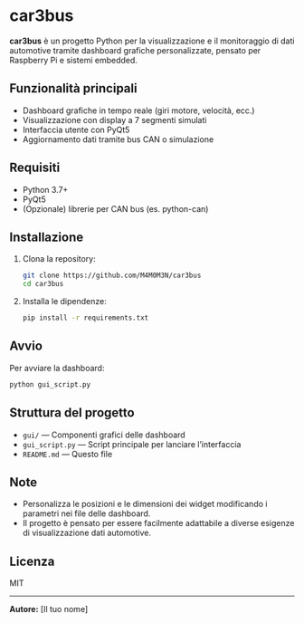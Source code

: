 # car3bus

**car3bus** è un progetto Python per la visualizzazione e il monitoraggio di dati automotive tramite dashboard grafiche personalizzate, pensato per Raspberry Pi e sistemi embedded.

## Funzionalità principali

- Dashboard grafiche in tempo reale (giri motore, velocità, ecc.)
- Visualizzazione con display a 7 segmenti simulati
- Interfaccia utente con PyQt5
- Aggiornamento dati tramite bus CAN o simulazione

## Requisiti

- Python 3.7+
- PyQt5
- (Opzionale) librerie per CAN bus (es. python-can)

## Installazione

1. Clona la repository:
    ```bash
    git clone https://github.com/M4M0M3N/car3bus
    cd car3bus
    ```

2. Installa le dipendenze:
    ```bash
    pip install -r requirements.txt
    ```

## Avvio

Per avviare la dashboard:
```bash
python gui_script.py
```

## Struttura del progetto

- `gui/` — Componenti grafici delle dashboard
- `gui_script.py` — Script principale per lanciare l’interfaccia
- `README.md` — Questo file

## Note

- Personalizza le posizioni e le dimensioni dei widget modificando i parametri nei file delle dashboard.
- Il progetto è pensato per essere facilmente adattabile a diverse esigenze di visualizzazione dati automotive.

## Licenza

MIT

---

**Autore:** [Il tuo nome]